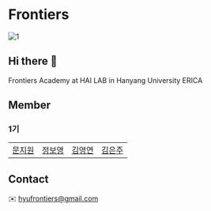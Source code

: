 # Frontiers

![1](https://github.com/hyuFrontiers/.github/assets/122873008/c32c082b-d7cc-4272-9dbe-52fb42f58ac4)

## Hi there 👋

Frontiers Academy at HAI LAB in Hanyang University ERICA

## Member

### 1기

|  |  |  |  |
| :---: | :---: | :---: | :---: |
| [문지원](https://github.com/mjwoon) | [정보영](https://github.com/zxcvb2002) | [김영연](https://github.com/orgs/hyuFrontiers/people/youngHYU) | [김은주](https://github.com/HYUeunju) |

## Contact

✉️ [hyufrontiers@gmail.com](hyufrontiers@gmail.com)

<!--

**Here are some ideas to get you started:**

🙋‍♀️ A short introduction - what is your organization all about?
🌈 Contribution guidelines - how can the community get involved?
👩‍💻 Useful resources - where can the community find your docs? Is there anything else the community should know?
🍿 Fun facts - what does your team eat for breakfast?
🧙 Remember, you can do mighty things with the power of [Markdown](https://docs.github.com/github/writing-on-github/getting-started-with-writing-and-formatting-on-github/basic-writing-and-formatting-syntax)
-->
